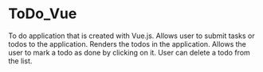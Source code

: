 # ToDo_Vue

To do application that is created with Vue.js. Allows user to submit tasks or todos to the application. Renders the todos in the application. Allows the user to mark a todo as done by clicking on it. User can delete a todo from the list. 